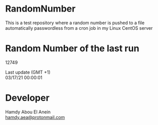 # RandomNumber    
This is a test repository where a random number is pushed to a file automatically passwordless from a cron job in my Linux CentOS server    
# Random Number of the last run   
12749
      
Last update (GMT +1)    
03/17/21 00:00:01
# Developer    
Hamdy Abou El Anein   
hamdy.aea@protonmail.com
